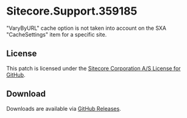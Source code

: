 # Sitecore.Support.359185
&quot;VaryByURL&quot; cache option is not taken into account on the SXA &quot;CacheSettings&quot; item for a specific site.

## License  
This patch is licensed under the [Sitecore Corporation A/S License for GitHub](https://github.com/sitecoresupport/Sitecore.Support.359185/blob/master/LICENSE).  

## Download  
Downloads are available via [GitHub Releases](https://github.com/sitecoresupport/Sitecore.Support.359185/releases).  
